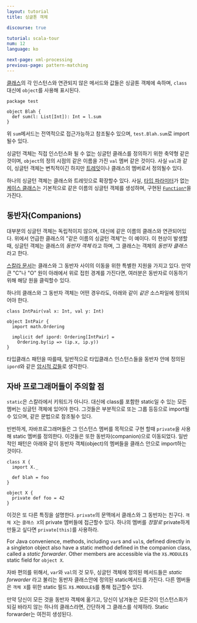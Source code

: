 ```yaml
---
layout: tutorial
title: 싱글톤 객체

discourse: true

tutorial: scala-tour
num: 12
language: ko

next-page: xml-processing
previous-page: pattern-matching
---
```


[클래스](classes.html)의 각 인스턴스와 연관되지 않은 메서드와 값들은 싱글톤 객체에 속하며, `class`대신에 `object`를 사용해 표시된다.

```
package test

object Blah {
  def sum(l: List[Int]): Int = l.sum
}
```

위 `sum`메서드는 전역적으로 접근가능하고 참조될수 있으며, `test.Blah.sum`로 import될수 있다.

싱글턴 객체는 직접 인스턴스화 될 수 없는 싱글턴 클래스를 정의하기 위한 축약형 같은 것이며, `object`의 정의 시점의 같은 이름을 가진 `val` 멤버 같은 것이다. 사실 `val`과 같이, 싱글턴 객체는 변칙적이긴 하지만 [트레잇](traits.html)이나 클래스의 멤버로서 정의될수 있다.

하나의 싱글턴 객체는 클래스와 트레잇으로 확장할수 있다. 사실, [타입 파라미터](generic-classes.html)가 없는 [케이스 클래스](case-classes.html)는 기본적으로 같은 이름의 싱글턴 객체를 생성하며, 구현된 [`Function*`](http://www.scala-lang.org/api/current/scala/Function1.html)을 가진다.

## 동반자(Companions) ##

대부분의 싱글턴 객체는 독립적이지 않으며, 대신에 같은 이름의 클래스와 연관되어있다. 위에서 언급한 클래스의 "같은 이름의 싱글턴 객체"는 이 예이다. 이 현상이 발생할 때, 싱글턴 객체는 클래스의 *동반자 객체* 라고 하며, 그 클래스는 객체의 *동반자 클래스*라고 한다.

[스칼라 문서](https://wiki.scala-lang.org/display/SW/Introduction)는 클래스와 그 동반자 사이의 이동을 위한 특별한 지원을 가지고 있다. 만약 큰 "C"나 "O" 원이 아래에서 위로 접힌 경계를 가진다면, 여러분은 동반자로 이동하기 위해 해당 원을 클릭할수 있다.

하나의 클래스와 그 동반자 객체는 어떤 경우라도, 아래와 같이 *같은* 소스파일에 정의되어야 한다.

```tut
class IntPair(val x: Int, val y: Int)

object IntPair {
  import math.Ordering

  implicit def ipord: Ordering[IntPair] =
    Ordering.by(ip => (ip.x, ip.y))
}
```

타입클래스 패턴을 따를때, 일반적으로 타입클래스 인스턴스들을 동반자 안에 정의된 `ipord`와 같은 [암시적 값들](implicit-parameters.html)로 생각한다.

## 자바 프로그래머들이 주의할 점 ##

`static`은 스칼라에서 키워드가 아니다. 대신에 class를 포함한 static일 수 있는 모든 멤버는 싱글턴 객체에 있어야 한다. 그것들은 부분적으로 또는 그룹 등등으로 import될수 있으며, 같은 문법으로 참조될수 있다.

빈번하게, 자바프로그래머들은 그 인스턴스 멤버를 목적으로 구현 할때 `private`을 사용해 static 멤버를 정의한다. 이것들은 또한 동반자(companion)으로 이동되었다. 일반적인 패턴은 아래와 같이 동반자 객체(object)의 멤버들을 클래스 안으로 import하는 것이다.

```
class X {
  import X._

  def blah = foo
}

object X {
  private def foo = 42
}
```

이것은 또 다른 특징을 설명한다. `private`의 문맥에서 클래스와 그 동반자는 친구다. `객체 X`는 `클래스 X`의 private 멤버들에 접근할수 있다. 하나의 멤버를 *정말로* private하게 만들고 싶다면 `private[this]`를 사용하라.

For Java convenience, methods, including `var`s and `val`s, defined directly in a singleton object also have a static method defined in the companion class, called a *static forwarder*. Other members are accessible via the `X$.MODULE$` static field for `object X`.

자바 편의를 위해서, `var`와 `val`의 것 모두, 싱글턴 객체에 정의된 메서드들은 *static forwarder* 라고 불리는 동반자 클래스안에 정의된 static메서드를 가진다. 다른 멤버들은 `객체 X`를 위한 static 필드 `X$.MODULE$`를 통해 접근할수 있다.

만약 당신이 모든 것을 동반자 객체에 옮기고, 당신이 남겨놓은 모든것이 인스턴스화가 되길 바라지 않는 하나의 클래스라면, 간단하게 그 클래스를 삭제하라. Static forwarder는 여전히 생성된다.
